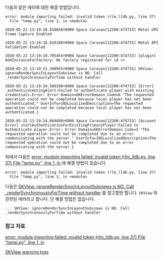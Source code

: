 
다음과 같은 에러에 대한 해결 방법입니다.

```
error: module importing failed: invalid token (rlm_lldb.py, line 37)
  File "temp.py", line 1, in <module>

2020-05-22 13:19:18.818658+0900 Space Caravan[12200:474733] Metal GPU Frame Capture Enabled

2020-05-22 13:19:18.819188+0900 Space Caravan[12200:474733] Metal API Validation Enabled

2020-05-22 13:19:19.705454+0900 Space Caravan[12200:474733] [plugin] AddInstanceForFactory: No factory registered for id <>

2020-05-22 13:19:21.398955+0900 Space Caravan[12200:474733] SKView: ignoreRenderSyncInLayoutSubviews is NO. Call _renderSynchronouslyForTime without handler

2020-05-22 13:19:24.580190+0900 Space Caravan[12200:474733] [Error] _authenticateUsingAlert:Failed to authenticate player with existing credentials.Error: Error Domain=GKErrorDomain Code=6 "The requested operation could not be completed because local player has not been authenticated." UserInfo={NSLocalizedDescription=The requested operation could not be completed because local player has not been authenticated.}

2020-05-22 13:19:24.664608+0900 Space Caravan[12200:474733] [Account Error] startAuthenticationForExistingPrimaryPlayer:Failed to Authenticate player.Error: Error Domain=GKErrorDomain Code=3 "The requested operation could not be completed due to an error communicating with the server." UserInfo={NSLocalizedDescription=The requested operation could not be completed due to an error communicating with the server.}
```

위에서 다음은 [error: module importing failed: invalid token (rlm_lldb.py, line 37) File "temp.py", line 1, in <module>](https://github.com/realm/realm-cocoa/issues/6367) 에 해결 방법이 있습니다.   

```
error: module importing failed: invalid token (rlm_lldb.py, line 37)
  File "temp.py", line 1, in <module>
```

다음은 [SKView: ignoreRenderSyncInLayoutSubviews is NO. Call _renderSynchronouslyForTime without handler](http://quabr.com:8182/58664447/skview-ignorerendersyncinlayoutsubviews-is-no-call-rendersynchronouslyfortime) 를 참고할만 합니다. `SKView` 와 관련된 에러라고 합니다. 단 해결 방법은 없습니다.

```
... SKView: ignoreRenderSyncInLayoutSubviews is NO. Call _renderSynchronouslyForTime without handler
```

### 참고 자료

[error: module importing failed: invalid token (rlm_lldb.py, line 37) File "temp.py", line 1, in <module>](https://github.com/realm/realm-cocoa/issues/6367)

[SKView warning logs](https://stackoverflow.com/questions/58923683/skview-warning-logs)
